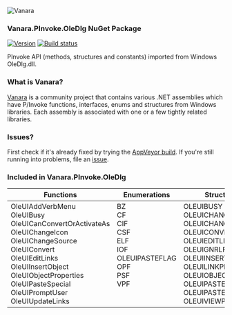 ﻿![Vanara](https://github.com/dahall/Vanara/raw/master/docs/icons/VanaraHeading.png)
### Vanara.PInvoke.OleDlg NuGet Package
[![Version](https://img.shields.io/nuget/v/Vanara.PInvoke.OleDlg?label=NuGet&style=flat-square)](https://github.com/dahall/Vanara/releases)
[![Build status](https://img.shields.io/appveyor/build/dahall/vanara?label=AppVeyor%20build&style=flat-square)](https://ci.appveyor.com/project/dahall/vanara)

PInvoke API (methods, structures and constants) imported from Windows OleDlg.dll.

### What is Vanara?

[Vanara](https://github.com/dahall/Vanara) is a community project that contains various .NET assemblies which have P/Invoke functions, interfaces, enums and structures from Windows libraries. Each assembly is associated with one or a few tightly related libraries.

### Issues?

First check if it's already fixed by trying the [AppVeyor build](https://ci.appveyor.com/nuget/vanara-prerelease).
If you're still running into problems, file an [issue](https://github.com/dahall/Vanara/issues).

### Included in Vanara.PInvoke.OleDlg

Functions | Enumerations | Structures | Interfaces
--- | --- | --- | ---
OleUIAddVerbMenu<br>OleUIBusy<br>OleUICanConvertOrActivateAs<br>OleUIChangeIcon<br>OleUIChangeSource<br>OleUIConvert<br>OleUIEditLinks<br>OleUIInsertObject<br>OleUIObjectProperties<br>OleUIPasteSpecial<br>OleUIPromptUser<br>OleUIUpdateLinks<br> | BZ<br>CF<br>CIF<br>CSF<br>ELF<br>IOF<br>OLEUIPASTEFLAG<br>OPF<br>PSF<br>VPF<br><br><br> | OLEUIBUSY<br>OLEUICHANGEICON<br>OLEUICHANGESOURCE<br>OLEUICONVERT<br>OLEUIEDITLINKS<br>OLEUIGNRLPROPS<br>OLEUIINSERTOBJECT<br>OLEUILINKPROPS<br>OLEUIOBJECTPROPS<br>OLEUIPASTEENTRY<br>OLEUIPASTESPECIAL<br>OLEUIVIEWPROPS<br> | IOleUILinkContainer<br><br><br><br><br><br><br><br><br><br><br><br>
